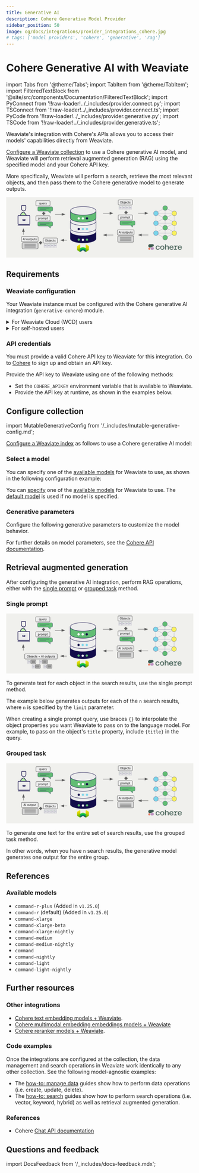 ```yaml
---
title: Generative AI
description: Cohere Generative Model Provider
sidebar_position: 50
image: og/docs/integrations/provider_integrations_cohere.jpg
# tags: ['model providers', 'cohere', 'generative', 'rag']
---
```


# Cohere Generative AI with Weaviate


import Tabs from '@theme/Tabs';
import TabItem from '@theme/TabItem';
import FilteredTextBlock from '@site/src/components/Documentation/FilteredTextBlock';
import PyConnect from '!!raw-loader!../_includes/provider.connect.py';
import TSConnect from '!!raw-loader!../_includes/provider.connect.ts';
import PyCode from '!!raw-loader!../_includes/provider.generative.py';
import TSCode from '!!raw-loader!../_includes/provider.generative.ts';

Weaviate's integration with Cohere's APIs allows you to access their models' capabilities directly from Weaviate.

[Configure a Weaviate collection](#configure-collection) to use a Cohere generative AI model, and Weaviate will perform retrieval augmented generation (RAG) using the specified model and your Cohere API key.

More specifically, Weaviate will perform a search, retrieve the most relevant objects, and then pass them to the Cohere generative model to generate outputs.

![RAG integration illustration](../_includes/integration_cohere_rag.png)

## Requirements

### Weaviate configuration

Your Weaviate instance must be configured with the Cohere generative AI integration (`generative-cohere`) module.

<details>
  <summary>For Weaviate Cloud (WCD) users</summary>

This integration is enabled by default on Weaviate Cloud (WCD) serverless instances.

</details>

<details>
  <summary>For self-hosted users</summary>

- Check the [cluster metadata](../../config-refs/meta.md) to verify if the module is enabled.
- Follow the [how-to configure modules](../../configuration/modules.md) guide to enable the module in Weaviate.

</details>

### API credentials

You must provide a valid Cohere API key to Weaviate for this integration. Go to [Cohere](https://cohere.com/) to sign up and obtain an API key.

Provide the API key to Weaviate using one of the following methods:

- Set the `COHERE_APIKEY` environment variable that is available to Weaviate.
- Provide the API key at runtime, as shown in the examples below.

<Tabs groupId="languages">

 <TabItem value="py" label="Python API v4">
    <FilteredTextBlock
      text={PyConnect}
      startMarker="# START CohereInstantiation"
      endMarker="# END CohereInstantiation"
      language="py"
    />
  </TabItem>

 <TabItem value="js" label="JS/TS API v3">
    <FilteredTextBlock
      text={TSConnect}
      startMarker="// START CohereInstantiation"
      endMarker="// END CohereInstantiation"
      language="ts"
    />
  </TabItem>

</Tabs>

## Configure collection

import MutableGenerativeConfig from '/_includes/mutable-generative-config.md';

<MutableGenerativeConfig />

[Configure a Weaviate index](../../manage-data/collections.mdx#specify-a-generative-model-integration) as follows to use a Cohere generative AI model:

<Tabs groupId="languages">
  <TabItem value="py" label="Python API v4">
    <FilteredTextBlock
      text={PyCode}
      startMarker="# START BasicGenerativeCohere"
      endMarker="# END BasicGenerativeCohere"
      language="py"
    />
  </TabItem>

  <TabItem value="js" label="JS/TS API v3">
    <FilteredTextBlock
      text={TSCode}
      startMarker="// START BasicGenerativeCohere"
      endMarker="// END BasicGenerativeCohere"
      language="ts"
    />
  </TabItem>

</Tabs>

### Select a model

You can specify one of the [available models](#available-models) for Weaviate to use, as shown in the following configuration example:

<Tabs groupId="languages">
  <TabItem value="py" label="Python API v4">
    <FilteredTextBlock
      text={PyCode}
      startMarker="# START GenerativeCohereCustomModel"
      endMarker="# END GenerativeCohereCustomModel"
      language="py"
    />
  </TabItem>

  <TabItem value="js" label="JS/TS API v3">
    <FilteredTextBlock
      text={TSCode}
      startMarker="// START GenerativeCohereCustomModel"
      endMarker="// END GenerativeCohereCustomModel"
      language="ts"
    />
  </TabItem>

</Tabs>

You can [specify](#generative-parameters) one of the [available models](#available-models) for Weaviate to use. The [default model](#available-models) is used if no model is specified.

### Generative parameters

Configure the following generative parameters to customize the model behavior.

<Tabs groupId="languages">
  <TabItem value="py" label="Python API v4">
    <FilteredTextBlock
      text={PyCode}
      startMarker="# START FullGenerativeCohere"
      endMarker="# END FullGenerativeCohere"
      language="py"
    />
  </TabItem>

  <TabItem value="js" label="JS/TS API v3">
    <FilteredTextBlock
      text={TSCode}
      startMarker="// START FullGenerativeCohere"
      endMarker="// END FullGenerativeCohere"
      language="ts"
    />
  </TabItem>

</Tabs>

For further details on model parameters, see the [Cohere API documentation](https://docs.cohere.com/reference/chat).

## Retrieval augmented generation

After configuring the generative AI integration, perform RAG operations, either with the [single prompt](#single-prompt) or [grouped task](#grouped-task) method.

### Single prompt

![Single prompt RAG integration generates individual outputs per search result](../_includes/integration_cohere_rag_single.png)

To generate text for each object in the search results, use the single prompt method.

The example below generates outputs for each of the `n` search results, where `n` is specified by the `limit` parameter.

When creating a single prompt query, use braces `{}` to interpolate the object properties you want Weaviate to pass on to the language model. For example, to pass on the object's `title` property, include `{title}` in the query.

<Tabs groupId="languages">

 <TabItem value="py" label="Python API v4">
    <FilteredTextBlock
      text={PyCode}
      startMarker="# START SinglePromptExample"
      endMarker="# END SinglePromptExample"
      language="py"
    />
  </TabItem>

 <TabItem value="js" label="JS/TS API v3">
    <FilteredTextBlock
      text={TSCode}
      startMarker="// START SinglePromptExample"
      endMarker="// END SinglePromptExample"
      language="ts"
    />
  </TabItem>

</Tabs>

### Grouped task

![Grouped task RAG integration generates one output for the set of search results](../_includes/integration_cohere_rag_grouped.png)

To generate one text for the entire set of search results, use the grouped task method.

In other words, when you have `n` search results, the generative model generates one output for the entire group.

<Tabs groupId="languages">

 <TabItem value="py" label="Python API v4">
    <FilteredTextBlock
      text={PyCode}
      startMarker="# START GroupedTaskExample"
      endMarker="# END GroupedTaskExample"
      language="py"
    />
  </TabItem>

 <TabItem value="js" label="JS/TS API v3">
    <FilteredTextBlock
      text={TSCode}
      startMarker="// START GroupedTaskExample"
      endMarker="// END GroupedTaskExample"
      language="ts"
    />
  </TabItem>

</Tabs>

## References

### Available models

- `command-r-plus`  (Added in `v1.25.0`)
- `command-r` (default)  (Added in `v1.25.0`)
- `command-xlarge`
- `command-xlarge-beta`
- `command-xlarge-nightly`
- `command-medium`
- `command-medium-nightly`
- `command`
- `command-nightly`
- `command-light`
- `command-light-nightly`

## Further resources

### Other integrations

- [Cohere text embedding models + Weaviate](./embeddings.md).
- [Cohere multimodal embedding embeddings models + Weaviate](./embeddings-multimodal.md)
- [Cohere reranker models + Weaviate](./reranker.md).

### Code examples

Once the integrations are configured at the collection, the data management and search operations in Weaviate work identically to any other collection. See the following model-agnostic examples:

- The [how-to: manage data](../../manage-data/index.md) guides show how to perform data operations (i.e. create, update, delete).
- The [how-to: search](../../search/index.md) guides show how to perform search operations (i.e. vector, keyword, hybrid) as well as retrieval augmented generation.

### References

- Cohere [Chat API documentation](https://docs.cohere.com/reference/chat)

## Questions and feedback

import DocsFeedback from '/_includes/docs-feedback.mdx';

<DocsFeedback/>
